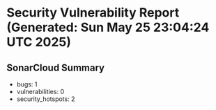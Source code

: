 # Security Vulnerability Report (Generated: Sun May 25 23:04:24 UTC 2025)


## SonarCloud Summary
* bugs: 1
* vulnerabilities: 0
* security_hotspots: 2
